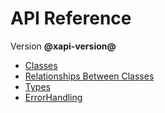 # API Reference

Version **@xapi-version@**

-  [Classes](@root@management-api/classes.html)
-  [Relationships Between Classes](@root@management-api/relationships-between-classes.html)
-  [Types](@root@management-api/types.html)
-  [ErrorHandling](@root@management-api/api-errors.html)
